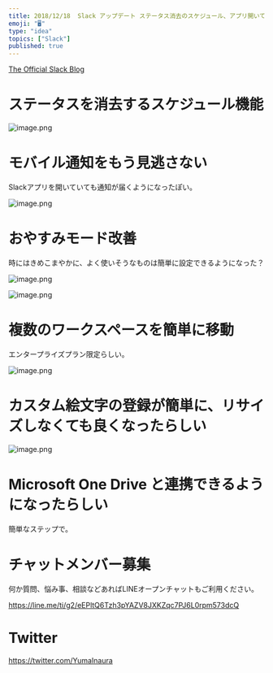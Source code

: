 ```yaml
---
title: 2018/12/18  Slack アップデート ステータス消去のスケジュール、アプリ開いていてもモバイル通知、おやすみモード改善など
emoji: "🖥"
type: "idea"
topics: ["Slack"]
published: true
---
```


[The Official Slack Blog](https://slackhq.com/in-case-you-missed-it-improvements-to-status-notifications-and-more)

# ステータスを消去するスケジュール機能

![image.png](https://qiita-image-store.s3.amazonaws.com/0/89618/1796c27c-b8da-b4ee-c022-4d1d46519adb.png)

# モバイル通知をもう見逃さない

Slackアプリを開いていても通知が届くようになったぽい。

![image.png](https://qiita-image-store.s3.amazonaws.com/0/89618/487ef045-4c42-db2a-455e-ce50a1230540.png)

# おやすみモード改善

時にはきめこまやかに、よく使いそうなものは簡単に設定できるようになった？

![image.png](https://qiita-image-store.s3.amazonaws.com/0/89618/91ce9896-e811-2e04-fe65-47f4be58f143.png)


![image.png](https://qiita-image-store.s3.amazonaws.com/0/89618/758de608-7628-1e51-494f-20ebbe777984.png)

# 複数のワークスペースを簡単に移動

エンタープライズプラン限定らしい。

![image.png](https://qiita-image-store.s3.amazonaws.com/0/89618/3c5adaea-f4f1-ff1c-d6a8-0a334653506c.png)

# カスタム絵文字の登録が簡単に、リサイズしなくても良くなったらしい

![image.png](https://qiita-image-store.s3.amazonaws.com/0/89618/deea28c5-2278-1811-3246-c15bfd2e6c55.png)

# Microsoft One Drive と連携できるようになったらしい

簡単なステップで。








<!-- Update From Qiita API -->

# チャットメンバー募集


何か質問、悩み事、相談などあればLINEオープンチャットもご利用ください。

https://line.me/ti/g2/eEPltQ6Tzh3pYAZV8JXKZqc7PJ6L0rpm573dcQ





# Twitter


https://twitter.com/YumaInaura


<!-- Update From Qiita API -->


